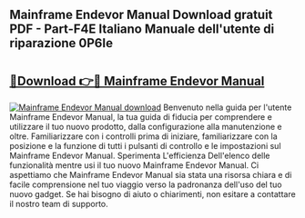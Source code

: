 ## Mainframe Endevor Manual Download gratuit PDF - Part-F4E Italiano Manuale dell'utente di riparazione 0P6Ie

# <h2><a href="http://dfg1lmh.blite.top/?on=Mainframe+Endevor+Manual">🔗Download 👉🔴 Mainframe Endevor Manual</a></h2>

[![Mainframe Endevor Manual download](https://i.imgur.com/lujVjoI.png)](http://dfg1lmh.blite.top/?on=Mainframe+Endevor+Manual)
Benvenuto nella guida per l'utente Mainframe Endevor Manual, la tua guida di fiducia per comprendere e utilizzare il tuo nuovo prodotto, dalla configurazione alla manutenzione e oltre. Familiarizzare con i controlli prima di iniziare, familiarizzare con la posizione e la funzione di tutti i pulsanti di controllo e le impostazioni sul Mainframe Endevor Manual. Sperimenta L'efficienza Dell'elenco delle funzionalità mentre usi il tuo nuovo Mainframe Endevor Manual. Ci aspettiamo che Mainframe Endevor Manual sia stata una risorsa chiara e di facile comprensione nel tuo viaggio verso la padronanza dell'uso del tuo nuovo gadget. Se hai bisogno di aiuto o chiarimenti, non esitare a contattare il nostro team di supporto.
